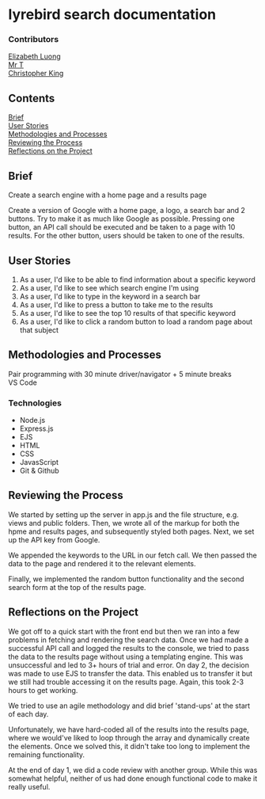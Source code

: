 # lyrebird search documentation

### Contributors
[Elizabeth Luong](https://github.com/elizabethluong/)\
[Mr T](https://github.com/tyhammer38)\
[Christopher King](https://github.com/seekingcode18)

## Contents
[Brief](#brief)\
[User Stories](#user-stories)\
[Methodologies and Processes](#methodologies-and-processes)\
[Reviewing the Process](#reviewing-the-process)\
[Reflections on the Project](#reflections-on-the-project)

## Brief
Create a search engine with a home page and a results page

Create a version of Google with a home page, a logo, a search bar and 2 buttons. Try to make it as much like Google as possible. Pressing one button, an API call should be executed and be taken to a page with 10 results. For the other button, users should be taken to one of the results.

## User Stories
1. As a user, I'd like to be able to find information about a specific keyword
2. As a user, I'd like to see which search engine I'm using
3. As a user, I'd like to type in the keyword in a search bar
4. As a user, I'd like to press a button to take me to the results
5. As a user, I'd like to see the top 10 results of that specific keyword
6. As a user, I'd like to click a random button to load a random page about that subject

## Methodologies and Processes
Pair programming with 30 minute driver/navigator + 5 minute breaks\
VS Code

### Technologies
* Node.js
* Express.js
* EJS
* HTML
* CSS
* JavasScript
* Git & Github

## Reviewing the Process
We started by setting up the server in app.js and the file structure, e.g. views and public folders. Then, we wrote all of the markup for both the hpme and results pages, and subsequently styled both pages. Next, we set up the API key from Google.

We appended the keywords to the URL in our fetch call. We then passed the data to the page and rendered it to the relevant elements.

Finally, we implemented the random button functionality and the second search form at the top of the results page.

## Reflections on the Project
We got off to a quick start with the front end but then we ran into a few problems in fetching and rendering the search data. Once we had made a successful API call and logged the results to the console, we tried to pass the data to the results page without using a templating engine. This was unsuccessful and led to 3+ hours of trial and error. On day 2, the decision was made to use EJS to transfer the data. This enabled us to transfer it but we still had trouble accessing it on the results page. Again, this took 2-3 hours to get working.

We tried to use an agile methodology and did brief 'stand-ups' at the start of each day.

Unfortunately, we have hard-coded all of the results into the results page, where we would've liked to loop through the array and dynamically create the elements. Once we solved this, it didn't take too long to implement the remaining functionality.

At the end of day 1, we did a code review with another group. While this was somewhat helpful, neither of us had done enough functional code to make it really useful.
